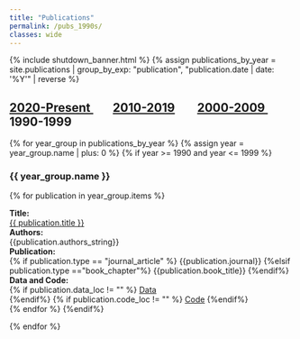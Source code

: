 ```yaml
---
title: "Publications"
permalink: /pubs_1990s/
classes: wide
---
```


<link rel="stylesheet" href="{{ '/assets/css/custom.css' | relative_url }}">
{% include shutdown_banner.html %}
{% assign publications_by_year = site.publications | group_by_exp: "publication", "publication.date | date: '%Y'" | reverse %}

<h2> <a href="{{ '/publications/' | relative_url }}" >2020-Present </a> &nbsp;&nbsp;&nbsp;&nbsp;&nbsp;&nbsp; <a href="{{ '/pubs_2010s/' | relative_url }}" >2010-2019</a> &nbsp;&nbsp;&nbsp;&nbsp;&nbsp;&nbsp; <a href="{{ '/pubs_2000s/' | relative_url }}" >2000-2009 </a> &nbsp;&nbsp;&nbsp;&nbsp;&nbsp;&nbsp; 1990-1999  </h2>

{% for year_group in publications_by_year %}
{% assign year = year_group.name | plus: 0 %}
{% if year >= 1990 and year <= 1999 %}
<h3> {{ year_group.name }} </h3>

{% for publication in year_group.items %}
<div class="three-col-table">
    <div class="three-col-table-left"> 
        <b>Title:</b><br><a href="{{ publication.url }}">{{ publication.title }}</a>
    </div>
    <div class="four-col-table-center1">
        <b>Authors:</b><br>{{publication.authors_string}}
    </div>
    <div class="four-col-table-center2">
        <b>Publication:</b><br>
        {% if publication.type == "journal_article" %}
        {{publication.journal}}
        {%elsif publication.type =="book_chapter"%}
        {{publication.book_title}}
        {%endif%}
    </div>
    <div class="four-col-table-right">
        <b>Data and Code:</b><br>
        {% if publication.data_loc != "" %}
        <a href="{{publication.data_loc}}">Data<br></a>
        {%endif%}
        {% if publication.code_loc != "" %}
        <a href="{{publication.code_loc}}">Code</a>
        {%endif%}
    </div>
</div>
    {% endfor %}
{%endif%}

{% endfor %}
